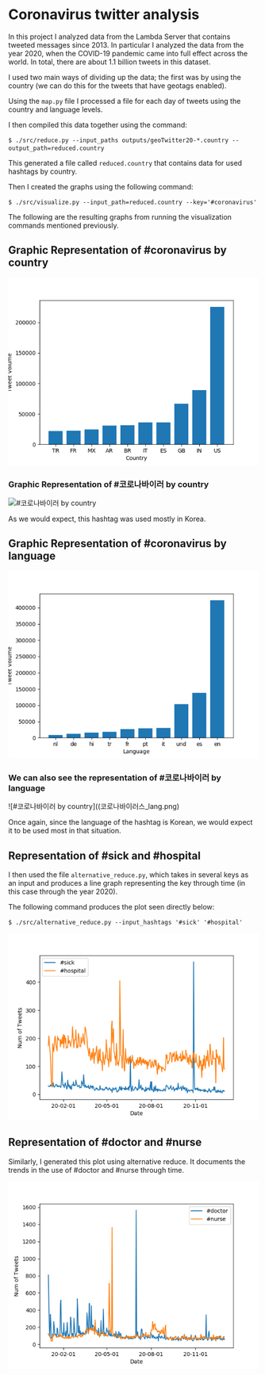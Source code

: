 # Coronavirus twitter analysis

In this project I analyzed data from the Lambda Server that contains tweeted messages since 2013. In particular I analyzed the data from the year 2020, when the COVID-19 pandemic came into full effect across the world. In total, there are about 1.1 billion tweets in this dataset.

I used two main ways of dividing up the data; the first was by using the country (we can do this for the tweets that have geotags enabled).

Using the `map.py` file I processed a file for each day of tweets using the country and language levels. 

I then compiled this data together using the command:

```
$ ./src/reduce.py --input_paths outputs/geoTwitter20-*.country --output_path=reduced.country
``` 
This generated a file called `reduced.country` that contains data for used hashtags by country.

Then I created the graphs using the following command:

```
$ ./src/visualize.py --input_path=reduced.country --key='#coronavirus'
```
The following are the resulting graphs from running the visualization commands mentioned previously.

## Graphic Representation of #coronavirus by country

![#coronavirus by country](coronavirus_country.png)

### Graphic Representation of #코로나바이러 by country

![#코로나바이러 by country](코로나바이러_country.png)

As we would expect, this hashtag was used mostly in Korea.

## Graphic Representation of #coronavirus by language

![#coronavirus by lang](coronavirus_lang.png)

### We can also see the representation of #코로나바이러 by language

![#코로나바이러 by country]((코로나바이러스_lang.png)

Once again, since the language of the hashtag is Korean, we would expect it to be used 
most in that situation.

## Representation of #sick and #hospital

I then used the file `alternative_reduce.py`, which takes in several keys as an input and produces a line graph representing the key through time (in this case through the year 2020).

The following command produces the plot seen directly below:

```
$ ./src/alternative_reduce.py --input_hashtags '#sick' '#hospital'
```

![#sick and #hospital through time](sick_hospital.png)

## Representation of #doctor and #nurse

Similarly, I generated this plot using alternative reduce. It documents the trends in the use of #doctor and #nurse through time.

![#doctor and #nurse in time](doctor_nurse.png)

